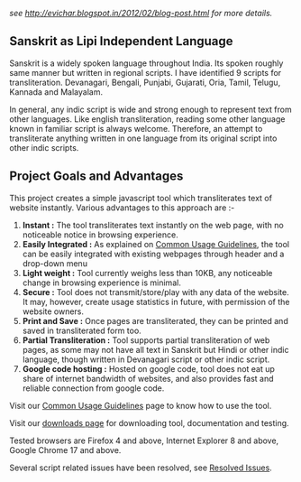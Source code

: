 *see http://evichar.blogspot.in/2012/02/blog-post.html for more details.*

## Sanskrit as Lipi Independent Language
  Sanskrit is a widely spoken language throughout India. Its spoken roughly same manner but written in regional scripts. I have identified 9 scripts for transliteration. Devanagari, Bengali, Punjabi, Gujarati, Oria, Tamil, Telugu, Kannada and Malayalam. 

  In general, any indic script is wide and strong enough to represent text from other languages. Like english transliteration, reading some other language known in familiar script is always welcome. Therefore, an attempt to transliterate anything written in one language from its original script into other indic scripts. 

## Project Goals and Advantages 
  This project creates a simple javascript tool which transliterates text of website instantly. Various advantages to this approach are :-
  
1. **Instant :** The tool transliterates text instantly on the web page, with no noticeable notice in browsing experience.
2. **Easily Integrated :** As explained on [Common Usage Guidelines](Usage.md), the tool can be easily integrated with existing webpages through header and a drop-down menu
3. **Light weight :** Tool currently weighs less than 10KB, any noticeable change in browsing experience is minimal.
4. **Secure :** Tool does not transmit/store/play with any data of the website. It may, however, create usage statistics in future, with permission of the website owners.
5. **Print and Save :** Once pages are transliterated, they can be printed and saved in transliterated form too. 
6. **Partial Transliteration :** Tool supports partial transliteration of web pages, as some may not have all text in Sanskrit but Hindi or other indic language, though written in Devanagari script or other indic script. 
7. **Google code hosting :** Hosted on google code, tool does not eat up share of internet bandwidth of websites, and also provides fast and reliable connection from google code. 
 
Visit our [Common Usage Guidelines](Usage.md) page to know how to use the tool.

Visit our [downloads page](../../tree/master/) for downloading tool, documentation and testing. 

Tested browsers are Firefox 4 and above, Internet Explorer 8 and above, Google Chrome 17 and above. 

Several script related issues have been resolved, see [Resolved Issues](../../issues/).
